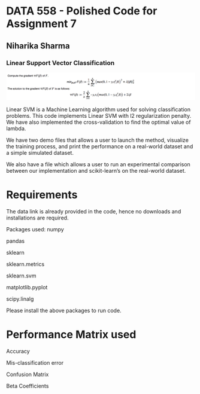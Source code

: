 # DATA 558 - Polished Code for Assignment 7
## Niharika Sharma

### Linear Support Vector Classification

![](linearsvm.png?raw=true "")

Linear SVM is a Machine Learning algorithm used for solving classification problems. This code implements Linear SVM with l2 regularization penalty. We have also implemented the cross-validation to find the optimal value of lambda.

We have two demo files that allows a user to launch the method, visualize the training process, and print the performance on a real-world dataset and a simple simulated dataset.

We also have a file which allows a user to run an experimental comparison between our implementation and scikit-learn’s on the real-world dataset.

# Requirements
The data link is already provided in the code, hence no downloads and installations are required.

Packages used:
numpy

pandas

sklearn

sklearn.metrics

sklearn.svm

matplotlib.pyplot

scipy.linalg

Please install the above packages to run code.

# Performance Matrix used
Accuracy

Mis-classification error

Confusion Matrix

Beta Coefficients
